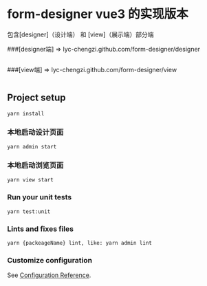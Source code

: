 # form-designer vue3 的实现版本

包含[designer]（设计端） 和 [view]（展示端）部分端

###[designer端] => lyc-chengzi.github.com/form-designer/designer
```

```

###[view端] => lyc-chengzi.github.com/form-designer/view
```

```

## Project setup
```
yarn install
```

### 本地启动设计页面
```
yarn admin start
```

### 本地启动浏览页面
```
yarn view start
```

### Run your unit tests
```
yarn test:unit
```

### Lints and fixes files
```
yarn {packeageName} lint, like: yarn admin lint
```

### Customize configuration
See [Configuration Reference](https://cli.vuejs.org/config/).
